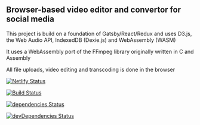 ## Browser-based video editor and convertor for social media

This project is build on a foundation of Gatsby/React/Redux and uses D3.js, the Web Audio API, IndexedDB (Dexie.js) and WebAssembly (WASM)

It uses a WebAssembly port of the FFmpeg library originally written in C and Assembly

All file uploads, video editing and transcoding is done in the browser

[![Netlify Status](https://api.netlify.com/api/v1/badges/91bc8403-94e3-4781-97ae-050018b409d4/deploy-status)](https://app.netlify.com/sites/musing-kalam-86af59/deploys)

[![Build Status](https://travis-ci.com/TCotton/Online-Browser-Video-Editor.svg?branch=master)](https://travis-ci.com/TCotton/Online-Browser-Video-Editor)

[![dependencies Status](https://status.david-dm.org/gh/TCotton/Online-Browser-Video-Editor.svg)](https://david-dm.org/TCotton/Online-Browser-Video-Editor)

[![devDependencies Status](https://status.david-dm.org/gh/TCotton/Online-Browser-Video-Editor.svg?type=dev)](https://david-dm.org/TCotton/Online-Browser-Video-Editor?type=dev)

